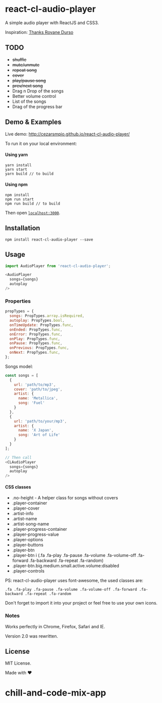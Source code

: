 # react-cl-audio-player

A simple audio player with ReactJS and CSS3.

Inspiration: [Thanks Rovane Durso](https://dribbble.com/shots/998479-Music)

## TODO

* ~~shuffle~~
* ~~mute/unmute~~
* ~~repeat song~~
* ~~cover~~
* ~~play/pause song~~
* ~~prev/next song~~
* Drag n Drop of the songs
* Better volume control
* List of the songs
* Drag of the progress bar


## Demo & Examples

Live demo: http://cezarsmpio.github.io/react-cl-audio-player/

To run it on your local environment:

#### Using yarn
```
yarn install
yarn start
yarn build // to build
```

#### Using npm
```
npm install
npm run start
npm run build // to build
```

Then open [`localhost:3000`](http://localhost:3000).


## Installation


```
npm install react-cl-audio-player --save
```


## Usage

```javascript
import AudioPlayer from 'react-cl-audio-player';

<AudioPlayer
  songs={songs}
  autoplay
/>
```

### Properties

```javascript
propTypes = {
  songs: PropTypes.array.isRequired,
  autoplay: PropTypes.bool,
  onTimeUpdate: PropTypes.func,
  onEnded: PropTypes.func,
  onError: PropTypes.func,
  onPlay: PropTypes.func,
  onPause: PropTypes.func,
  onPrevious: PropTypes.func,
  onNext: PropTypes.func,
};
```

Songs model:

```javascript
const songs = [
  {
    url: 'path/to/mp3',
    cover: 'path/to/jpeg',
    artist: {
      name: 'Metallica',
      song: 'Fuel'
    }
  },
  {
    url: 'path/to/your/mp3',
    artist: {
      name: 'X Japan',
      song: 'Art of Life'
    }
  }
];

// Then call
<CLAudioPlayer
  songs={songs}
  autoplay
/>
```

#### CSS classes
* .no-height - A helper class for songs without covers
* .player-container
* .player-cover
* .artist-info
* .artist-name
* .artist-song-name
* .player-progress-container
* .player-progress-value
* .player-options
* .player-buttons
* .player-btn
* .player-btn i (.fa .fa-play .fa-pause .fa-volume .fa-volume-off .fa-forward .fa-backward .fa-repeat .fa-random)
* .player-btn.big.medium.small.active.volume:disabled
* .player-controls

PS: react-cl-audio-player uses font-awesome, the used classes are:

```
.fa .fa-play .fa-pause .fa-volume .fa-volume-off .fa-forward .fa-backward .fa-repeat .fa-random
```

Don't forget to import it into your project or feel free to use your own icons.

### Notes

Works perfectly in Chrome, Firefox, Safari and IE.

Version 2.0 was rewritten.

## License

MIT License.

Made with :heart:
# chill-and-code-mix-app
